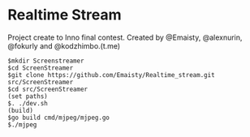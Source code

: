 # Realtime Stream

Project create to Inno final contest.
Created by @Emaisty, @alexnurin, @fokurly and @kodzhimbo.(t.me)


```
$mkdir Screenstreamer
$cd ScreenStreamer
$git clone https://github.com/Emaisty/Realtime_stream.git src/ScreenStreamer
$cd src/ScreenStreamer
(set paths)
$. ./dev.sh
(build)
$go build cmd/mjpeg/mjpeg.go
$./mjpeg
```